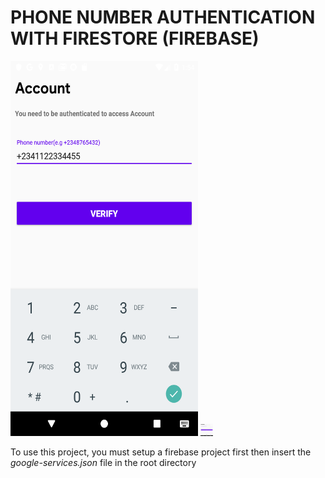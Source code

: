 # PHONE NUMBER AUTHENTICATION WITH FIRESTORE (FIREBASE)

<img src="auth1.png"
     alt="Phone authetication image 1"
      width="300px"
      height="600px"/>
<img src="auth2.png"
     alt="Phone authetication image 2"
     width="300px"
     height="600px"
     style="width: 20px; height: 20px;" />

To use this project, you must setup a firebase project first then insert the *google-services.json* file in the root directory